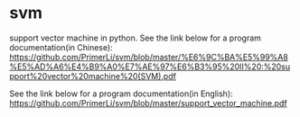 # svm
support vector machine in python. 
See the link below for a program documentation(in Chinese):
https://github.com/PrimerLi/svm/blob/master/%E6%9C%BA%E5%99%A8%E5%AD%A6%E4%B9%A0%E7%AE%97%E6%B3%95%20II%20:%20support%20vector%20machine%20(SVM).pdf

See the link below for a program documentation(in English): 
https://github.com/PrimerLi/svm/blob/master/support_vector_machine.pdf
